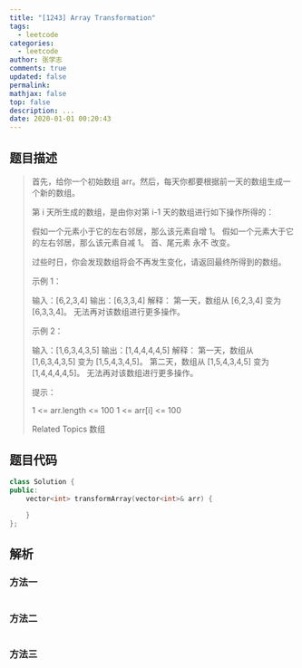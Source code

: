 ```yaml
---
title: "[1243] Array Transformation"
tags:
  - leetcode
categories:
  - leetcode
author: 张学志
comments: true
updated: false
permalink:
mathjax: false
top: false
description: ...
date: 2020-01-01 00:20:43
---
```


## 题目描述

> 首先，给你一个初始数组 arr。然后，每天你都要根据前一天的数组生成一个新的数组。 
> 
> 第 i 天所生成的数组，是由你对第 i-1 天的数组进行如下操作所得的： 
> 
> 
> 假如一个元素小于它的左右邻居，那么该元素自增 1。 
> 假如一个元素大于它的左右邻居，那么该元素自减 1。 
> 首、尾元素 永不 改变。 
> 
> 
> 过些时日，你会发现数组将会不再发生变化，请返回最终所得到的数组。 
> 
> 
> 
> 示例 1： 
> 
> 输入：[6,2,3,4]
> 输出：[6,3,3,4]
> 解释：
> 第一天，数组从 [6,2,3,4] 变为 [6,3,3,4]。
> 无法再对该数组进行更多操作。
> 
> 
> 示例 2： 
> 
> 输入：[1,6,3,4,3,5]
> 输出：[1,4,4,4,4,5]
> 解释：
> 第一天，数组从 [1,6,3,4,3,5] 变为 [1,5,4,3,4,5]。
> 第二天，数组从 [1,5,4,3,4,5] 变为 [1,4,4,4,4,5]。
> 无法再对该数组进行更多操作。
> 
> 
> 
> 
> 提示： 
> 
> 
> 1 <= arr.length <= 100 
> 1 <= arr[i] <= 100 
> 
> Related Topics 数组

## 题目代码

```cpp
class Solution {
public:
    vector<int> transformArray(vector<int>& arr) {
        
    }
};
```

## 解析

### 方法一

```cpp

```

### 方法二

```cpp

```

### 方法三

```cpp

```

